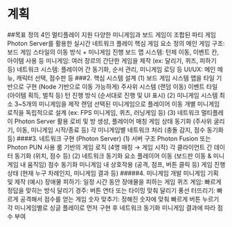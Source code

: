 # 계획
##목표 정의
4인 멀티플레이 지원
다양한 미니게임과 보드 게임이 조합된 파티 게임
Photon Server를 활용한 실시간 네트워크 플레이
핵심 게임 요소 정의
메인 게임 구조: 보드 게임 스타일의 이동 방식 + 미니게임 진행
보드 맵 시스템: 턴제 이동, 이벤트 칸, 아이템 사용 등
미니게임: 여러 장르의 간단한 게임을 제작 (ex: 달리기, 퀴즈, 피하기 등)
네트워크 시스템: 플레이어 간 동기화, 순서 관리, 미니게임 로딩 등
UI/UX: 메인 메뉴, 캐릭터 선택, 점수판 등
###2. 핵심 시스템 설계
(1) 보드 게임 시스템
맵을 타일 기반으로 구현 (Node 기반으로 이동 가능하게)
주사위 시스템 (랜덤 이동)
이벤트 타일 (아이템 획득, 벌칙 등)
턴 진행 방식 (순서대로 진행 및 UI 표시)
(2) 미니게임 시스템
최소 3~5개의 미니게임을 제작
랜덤 선택된 미니게임으로 플레이어 이동
개별 미니게임 로직을 독립적으로 설계 (ex: FPS 미니게임, 퀴즈, 러닝게임 등)
(3) 네트워크 멀티플레이
Photon Server 활용
로비 및 방 생성, 플레이어 매칭
게임 상태 동기화 (주사위 굴리기, 이동, 미니게임 시작/종료 등)
각 미니게임별 네트워크 처리 (충돌 감지, 점수 동기화 등)
####3. 네트워크 구현 (Photon Server)
(1) 서버 구조
Photon Fusion 또는 Photon PUN 사용
룸 기반의 게임 로직 (4명 매칭 → 게임 시작)
각 클라이언트 간 데이터 동기화 (위치, 점수 등)
(2) 네트워크 동기화 요소
플레이어 이동 (보드판 이동 & 미니게임 내 움직임)
점수 동기화
미니게임 내 상호작용 (공격, 점프, 버튼 클릭 등)
게임 진행 상태 (현재 누구 차례인지, 미니게임 결과 등)
#####4. 미니게임 개발
미니게임 기획 및 제작 (예시)
장애물 피하기: 일정 시간 동안 장애물을 피하는 게임
퀴즈 게임: 빠르게 정답을 맞히는 방식
달리기 경주: 버튼 연타 또는 타이밍 맞춰 달리기
풍선 터뜨리기: 빠르게 공격해서 점수를 얻는 게임
숫자 맞추기: 정해진 숫자에 맞춰 빠르게 버튼 누르기
각 미니게임별로 싱글 플레이로 먼저 구현 후 네트워크 동기화
미니게임 결과에 따라 점수 부여
